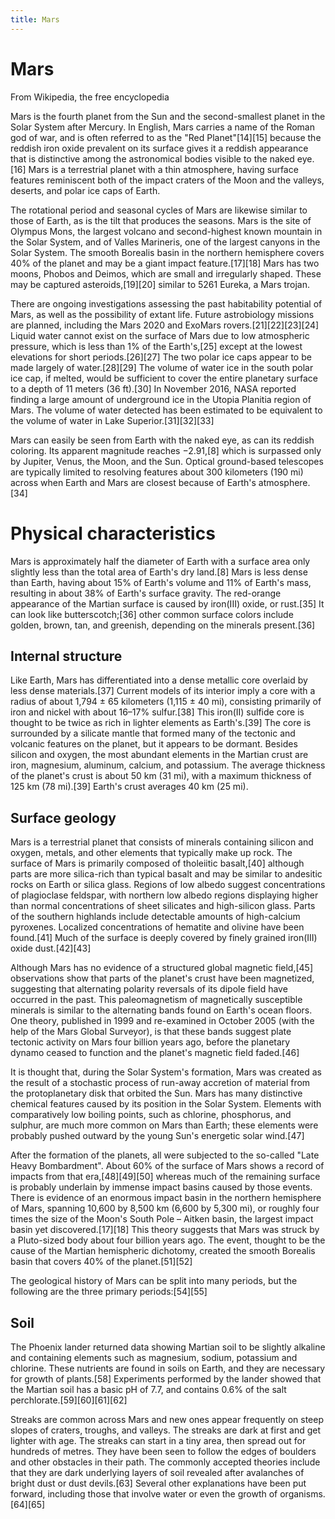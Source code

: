 ```yaml
---
title: Mars
---
```

# Mars

From Wikipedia, the free encyclopedia

Mars is the fourth planet from the Sun and the second-smallest planet in the Solar System after Mercury. In English, Mars carries a name of the Roman god of war, and is often referred to as the "Red Planet"[14][15] because the reddish iron oxide prevalent on its surface gives it a reddish appearance that is distinctive among the astronomical bodies visible to the naked eye.[16] Mars is a terrestrial planet with a thin atmosphere, having surface features reminiscent both of the impact craters of the Moon and the valleys, deserts, and polar ice caps of Earth.

The rotational period and seasonal cycles of Mars are likewise similar to those of Earth, as is the tilt that produces the seasons. Mars is the site of Olympus Mons, the largest volcano and second-highest known mountain in the Solar System, and of Valles Marineris, one of the largest canyons in the Solar System. The smooth Borealis basin in the northern hemisphere covers 40% of the planet and may be a giant impact feature.[17][18] Mars has two moons, Phobos and Deimos, which are small and irregularly shaped. These may be captured asteroids,[19][20] similar to 5261 Eureka, a Mars trojan.

There are ongoing investigations assessing the past habitability potential of Mars, as well as the possibility of extant life. Future astrobiology missions are planned, including the Mars 2020 and ExoMars rovers.[21][22][23][24] Liquid water cannot exist on the surface of Mars due to low atmospheric pressure, which is less than 1% of the Earth's,[25] except at the lowest elevations for short periods.[26][27] The two polar ice caps appear to be made largely of water.[28][29] The volume of water ice in the south polar ice cap, if melted, would be sufficient to cover the entire planetary surface to a depth of 11 meters (36 ft).[30] In November 2016, NASA reported finding a large amount of underground ice in the Utopia Planitia region of Mars. The volume of water detected has been estimated to be equivalent to the volume of water in Lake Superior.[31][32][33]

Mars can easily be seen from Earth with the naked eye, as can its reddish coloring. Its apparent magnitude reaches −2.91,[8] which is surpassed only by Jupiter, Venus, the Moon, and the Sun. Optical ground-based telescopes are typically limited to resolving features about 300 kilometers (190 mi) across when Earth and Mars are closest because of Earth's atmosphere.[34]

# Physical characteristics

Mars is approximately half the diameter of Earth with a surface area only slightly less than the total area of Earth's dry land.[8] Mars is less dense than Earth, having about 15% of Earth's volume and 11% of Earth's mass, resulting in about 38% of Earth's surface gravity. The red-orange appearance of the Martian surface is caused by iron(III) oxide, or rust.[35] It can look like butterscotch;[36] other common surface colors include golden, brown, tan, and greenish, depending on the minerals present.[36]

## Internal structure

Like Earth, Mars has differentiated into a dense metallic core overlaid by less dense materials.[37] Current models of its interior imply a core with a radius of about 1,794 ± 65 kilometers (1,115 ± 40 mi), consisting primarily of iron and nickel with about 16–17% sulfur.[38] This iron(II) sulfide core is thought to be twice as rich in lighter elements as Earth's.[39] The core is surrounded by a silicate mantle that formed many of the tectonic and volcanic features on the planet, but it appears to be dormant. Besides silicon and oxygen, the most abundant elements in the Martian crust are iron, magnesium, aluminum, calcium, and potassium. The average thickness of the planet's crust is about 50 km (31 mi), with a maximum thickness of 125 km (78 mi).[39] Earth's crust averages 40 km (25 mi).

## Surface geology

Mars is a terrestrial planet that consists of minerals containing silicon and oxygen, metals, and other elements that typically make up rock. The surface of Mars is primarily composed of tholeiitic basalt,[40] although parts are more silica-rich than typical basalt and may be similar to andesitic rocks on Earth or silica glass. Regions of low albedo suggest concentrations of plagioclase feldspar, with northern low albedo regions displaying higher than normal concentrations of sheet silicates and high-silicon glass. Parts of the southern highlands include detectable amounts of high-calcium pyroxenes. Localized concentrations of hematite and olivine have been found.[41] Much of the surface is deeply covered by finely grained iron(III) oxide dust.[42][43]

Although Mars has no evidence of a structured global magnetic field,[45] observations show that parts of the planet's crust have been magnetized, suggesting that alternating polarity reversals of its dipole field have occurred in the past. This paleomagnetism of magnetically susceptible minerals is similar to the alternating bands found on Earth's ocean floors. One theory, published in 1999 and re-examined in October 2005 (with the help of the Mars Global Surveyor), is that these bands suggest plate tectonic activity on Mars four billion years ago, before the planetary dynamo ceased to function and the planet's magnetic field faded.[46]

It is thought that, during the Solar System's formation, Mars was created as the result of a stochastic process of run-away accretion of material from the protoplanetary disk that orbited the Sun. Mars has many distinctive chemical features caused by its position in the Solar System. Elements with comparatively low boiling points, such as chlorine, phosphorus, and sulphur, are much more common on Mars than Earth; these elements were probably pushed outward by the young Sun's energetic solar wind.[47]

After the formation of the planets, all were subjected to the so-called "Late Heavy Bombardment". About 60% of the surface of Mars shows a record of impacts from that era,[48][49][50] whereas much of the remaining surface is probably underlain by immense impact basins caused by those events. There is evidence of an enormous impact basin in the northern hemisphere of Mars, spanning 10,600 by 8,500 km (6,600 by 5,300 mi), or roughly four times the size of the Moon's South Pole – Aitken basin, the largest impact basin yet discovered.[17][18] This theory suggests that Mars was struck by a Pluto-sized body about four billion years ago. The event, thought to be the cause of the Martian hemispheric dichotomy, created the smooth Borealis basin that covers 40% of the planet.[51][52]

The geological history of Mars can be split into many periods, but the following are the three primary periods:[54][55]

## Soil

The Phoenix lander returned data showing Martian soil to be slightly alkaline and containing elements such as magnesium, sodium, potassium and chlorine. These nutrients are found in soils on Earth, and they are necessary for growth of plants.[58] Experiments performed by the lander showed that the Martian soil has a basic pH of 7.7, and contains 0.6% of the salt perchlorate.[59][60][61][62]

Streaks are common across Mars and new ones appear frequently on steep slopes of craters, troughs, and valleys. The streaks are dark at first and get lighter with age. The streaks can start in a tiny area, then spread out for hundreds of metres. They have been seen to follow the edges of boulders and other obstacles in their path. The commonly accepted theories include that they are dark underlying layers of soil revealed after avalanches of bright dust or dust devils.[63] Several other explanations have been put forward, including those that involve water or even the growth of organisms.[64][65]

